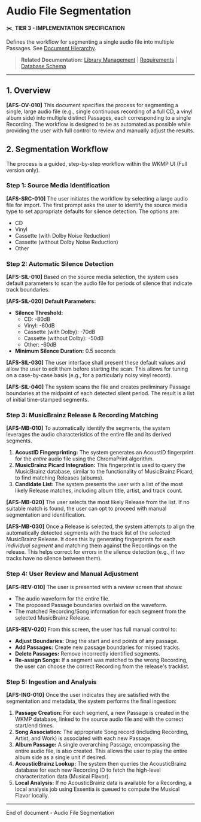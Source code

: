 ﻿# Audio File Segmentation

**✂️¸ TIER 3 - IMPLEMENTATION SPECIFICATION**

Defines the workflow for segmenting a single audio file into multiple Passages. See [Document Hierarchy](GOV001-document_hierarchy.md).

> **Related Documentation:** [Library Management](SPEC008-library_management.md) | [Requirements](REQ001-requirements.md) | [Database Schema](IMPL001-database_schema.md)

---

## 1. Overview

**[AFS-OV-010]** This document specifies the process for segmenting a single, large audio file (e.g., single continuous recording of a full CD, a vinyl album side) into multiple distinct Passages, each corresponding to a single Recording. The workflow is designed to be as automated as possible while providing the user with full control to review and manually adjust the results.

## 2. Segmentation Workflow

The process is a guided, step-by-step workflow within the WKMP UI (Full version only).

### Step 1: Source Media Identification

**[AFS-SRC-010]** The user initiates the workflow by selecting a large audio file for import. The first prompt asks the user to identify the source media type to set appropriate defaults for silence detection. The options are:
- CD
- Vinyl
- Cassette (with Dolby Noise Reduction)
- Cassette (without Dolby Noise Reduction)
- Other

### Step 2: Automatic Silence Detection

**[AFS-SIL-010]** Based on the source media selection, the system uses default parameters to scan the audio file for periods of silence that indicate track boundaries.

**[AFS-SIL-020]** **Default Parameters:**
- **Silence Threshold:**
  - CD: -80dB
  - Vinyl: -60dB
  - Cassette (with Dolby): -70dB
  - Cassette (without Dolby): -50dB
  - Other: -60dB
- **Minimum Silence Duration:** 0.5 seconds

**[AFS-SIL-030]** The user interface shall present these default values and allow the user to edit them before starting the scan. This allows for tuning on a case-by-case basis (e.g., for a particularly noisy vinyl record).

**[AFS-SIL-040]** The system scans the file and creates preliminary Passage boundaries at the midpoint of each detected silent period. The result is a list of initial time-stamped segments.

### Step 3: MusicBrainz Release & Recording Matching

**[AFS-MB-010]** To automatically identify the segments, the system leverages the audio characteristics of the entire file and its derived segments.

1.  **AcoustID Fingerprinting:** The system generates an AcoustID fingerprint for the *entire* audio file using the ChromaPrint algorithm.
2.  **MusicBrainz Picard Integration:** This fingerprint is used to query the MusicBrainz database, similar to the functionality of MusicBrainz Picard, to find matching Releases (albums).
3.  **Candidate List:** The system presents the user with a list of the most likely Release matches, including album title, artist, and track count.

**[AFS-MB-020]** The user selects the most likely Release from the list. If no suitable match is found, the user can opt to proceed with manual segmentation and identification.

**[AFS-MB-030]** Once a Release is selected, the system attempts to align the automatically detected segments with the track list of the selected MusicBrainz Release. It does this by generating fingerprints for each *individual segment* and matching them against the Recordings on the release. This helps correct for errors in the silence detection (e.g., if two tracks have no silence between them).

### Step 4: User Review and Manual Adjustment

**[AFS-REV-010]** The user is presented with a review screen that shows:
- The audio waveform for the entire file.
- The proposed Passage boundaries overlaid on the waveform.
- The matched Recording/Song information for each segment from the selected MusicBrainz Release.

**[AFS-REV-020]** From this screen, the user has full manual control to:
- **Adjust Boundaries:** Drag the start and end points of any passage.
- **Add Passages:** Create new passage boundaries for missed tracks.
- **Delete Passages:** Remove incorrectly identified segments.
- **Re-assign Songs:** If a segment was matched to the wrong Recording, the user can choose the correct Recording from the release's tracklist.

### Step 5: Ingestion and Analysis

**[AFS-ING-010]** Once the user indicates they are satisfied with the segmentation and metadata, the system performs the final ingestion:

1.  **Passage Creation:** For each segment, a new Passage is created in the WKMP database, linked to the source audio file and with the correct start/end times.
2.  **Song Association:** The appropriate Song record (including Recording, Artist, and Work) is associated with each new Passage.
3.  **Album Passage:** A single overarching Passage, encompassing the entire audio file, is also created. This allows the user to play the entire album side as a single unit if desired.
4.  **AcousticBrainz Lookup:** The system then queries the AcousticBrainz database for each new Recording ID to fetch the high-level characterization data (Musical Flavor).
5.  **Local Analysis:** If no AcousticBrainz data is available for a Recording, a local analysis job using Essentia is queued to compute the Musical Flavor locally.

----
End of document - Audio File Segmentation
